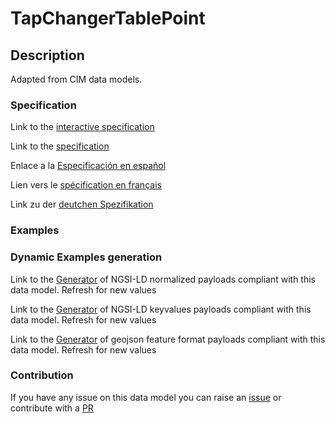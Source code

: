 # TapChangerTablePoint

## Description 

Adapted from CIM data models. 
### Specification

Link to the [interactive specification](https://swagger.lab.fiware.org/?url=https://smart-data-models.github.io/dataModel.EnergyCIM/TapChangerTablePoint/swagger.yaml)

Link to the [specification](https://smart-data-models.github.io/dataModel.EnergyCIM/TapChangerTablePoint/doc/spec.md)

Enlace a la [Especificación en español](https://smart-data-models.github.io/dataModel.EnergyCIM/TapChangerTablePoint/doc/spec_ES.md)

Lien vers le [spécification en français](https://smart-data-models.github.io/dataModel.EnergyCIM/TapChangerTablePoint/doc/spec_FR.md)

Link zu der [deutchen Spezifikation](https://smart-data-models.github.io/dataModel.EnergyCIM/TapChangerTablePoint/doc/spec_DE.md)
### Examples
### Dynamic Examples generation

Link to the [Generator](https://smartdatamodels.org/extra/ngsi-ld_generator_v0.92.php?schemaUrl=https://raw.githubusercontent.com/smart-data-models/dataModel.EnergyCIM/master/TapChangerTablePoint/schema.json&email=info@smartdatamodels.org) of NGSI-LD normalized payloads compliant with this data model. Refresh for new values

Link to the [Generator](https://smartdatamodels.org/extra/ngsi-ld_generator_keyvalues_v0.92.php?schemaUrl=https://raw.githubusercontent.com/smart-data-models/dataModel.EnergyCIM/master/TapChangerTablePoint/schema.json&email=info@smartdatamodels.org) of NGSI-LD keyvalues payloads compliant with this data model. Refresh for new values

Link to the [Generator](https://smartdatamodels.org/extra/geojson_features_generator_v1.0.php?schemaUrl=https://raw.githubusercontent.com/smart-data-models/dataModel.EnergyCIM/master/TapChangerTablePoint/schema.json&email=info@smartdatamodels.org) of geojson feature format payloads compliant with this data model. Refresh for new values
### Contribution

 If you have any issue on this data model you can raise an [issue](https://github.com/smart-data-models/dataModel.EnergyCIM/issues)  or contribute with a [PR](https://github.com/smart-data-models/dataModel.EnergyCIM/pulls)